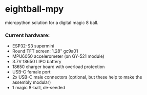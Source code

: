 # eightball-mpy
micropython solution for a digital magic 8 ball.
### Current hardware:
*  ESP32-S3 supermini
*  Round TFT screen: 1.28" gc9a01  
*  MPU6050 accelerometer (on GY-521 module)
*  3.7V 18650 LIPO battery
*  18650 charger board with overload protection
*  USB-C female port
*  2x USB-C male connectors (optional, but these help to make the assembly modular)
*  1 magic 8-ball, de-seeded